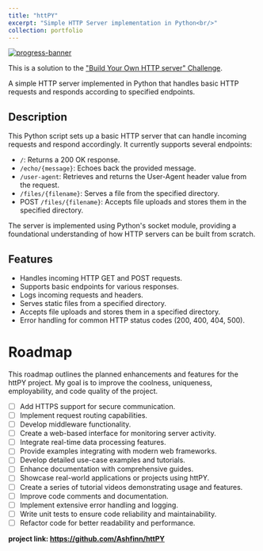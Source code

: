 ```yaml
---
title: "httPY"
excerpt: "Simple HTTP Server implementation in Python<br/>"
collection: portfolio
---
```


[![progress-banner](https://backend.codecrafters.io/progress/http-server/1d701c87-bf62-433b-9c42-d59e3e1422d2)](https://app.codecrafters.io/users/codecrafters-bot?r=2qF)

This is a solution to the
["Build Your Own HTTP server" Challenge](https://app.codecrafters.io/courses/http-server/overview).

A simple HTTP server implemented in Python that handles basic HTTP requests and responds according to specified endpoints.

## Description

This Python script sets up a basic HTTP server that can handle incoming requests and respond accordingly. It currently supports several endpoints:

- `/`: Returns a 200 OK response.
- `/echo/{message}`: Echoes back the provided message.
- `/user-agent`: Retrieves and returns the User-Agent header value from the request.
- `/files/{filename}`: Serves a file from the specified directory.
- POST `/files/{filename}`: Accepts file uploads and stores them in the specified directory.

The server is implemented using Python's socket module, providing a foundational understanding of how HTTP servers can be built from scratch.

## Features

- Handles incoming HTTP GET and POST requests.
- Supports basic endpoints for various responses.
- Logs incoming requests and headers.
- Serves static files from a specified directory.
- Accepts file uploads and stores them in a specified directory.
- Error handling for common HTTP status codes (200, 400, 404, 500).

# Roadmap

This roadmap outlines the planned enhancements and features for the httPY project. My goal is to improve the coolness, uniqueness, employability, and code quality of the project.

- [ ] Add HTTPS support for secure communication.
- [ ] Implement request routing capabilities.
- [ ] Develop middleware functionality.
- [ ] Create a web-based interface for monitoring server activity.
- [ ] Integrate real-time data processing features.
- [ ] Provide examples integrating with modern web frameworks.
- [ ] Develop detailed use-case examples and tutorials.
- [ ] Enhance documentation with comprehensive guides.
- [ ] Showcase real-world applications or projects using httPY.
- [ ] Create a series of tutorial videos demonstrating usage and features.
- [ ] Improve code comments and documentation.
- [ ] Implement extensive error handling and logging.
- [ ] Write unit tests to ensure code reliability and maintainability.
- [ ] Refactor code for better readability and performance.

**project link: https://github.com/Ashfinn/httPY**